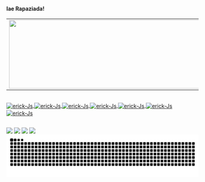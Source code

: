 #### Iae Rapaziada!
</div>
<a href="https://github.com/feos96">
  <center>
<table>
    <tr>
        <td>
  <img height="180em" width="600px" align="left" src="https://github-readme-stats.vercel.app/api?username=feos96&show_icons=true&theme=dracula&include_all_commits=true&count_private=true"/></td>
        <td><img height="180em" width="500px" align="left" src="https://github-readme-stats.vercel.app/api/top-langs/?username=feos96&layout=compact&langs_count=7&theme=dracula"/></td>
    </tr>   
</table>
</center>  
  
<div style="display: inline_block"><br>
  <img align="center" alt="erick-Js" height="30" width="40" src="https://cdn.jsdelivr.net/gh/devicons/devicon/icons/python/python-original.svg" />
  <img align="center" alt="erick-Js" height="30" width="40" src="https://cdn.jsdelivr.net/gh/devicons/devicon/icons/tensorflow/tensorflow-original.svg" />
  <img align="center" alt="erick-Js" height="30" width="40" src="https://cdn.jsdelivr.net/gh/devicons/devicon/icons/pandas/pandas-original.svg" />
  <img align="center" alt="erick-Js" height="30" width="40" src="https://cdn.jsdelivr.net/gh/devicons/devicon/icons/numpy/numpy-original.svg" />
  <img align="center" alt="erick-Js" height="30" width="40" src="https://cdn.jsdelivr.net/gh/devicons/devicon/icons/opencv/opencv-original.svg" />
  <img align="center" alt="erick-Js" height="35" width="40" src="https://img.icons8.com/?size=100&id=3sGOUDo9nJ4k&format=png&color=000000" />
  <img align="center" alt="erick-Js" height="30" width="40" src="https://cdn.jsdelivr.net/gh/devicons/devicon@latest/icons/azuresqldatabase/azuresqldatabase-original.svg" />
         

   
##
  
<div> 
    <a href="https://instagram.com/erricksousa" target="_blank"><img src="https://img.shields.io/badge/Instagram-E4405F?style=for-the-badge&logo=instagram&logoColor=white" target="_blank"></a>
  <a href = "mailto:erickoliveira859@gmail.com"><img src=https://img.shields.io/badge/Gmail-D14836?style=for-the-badge&logo=gmail&logoColor=white></a>
  <a href="https://www.linkedin.com/in/erick-sousa-b4183a214" target="_blank"><img src="https://img.shields.io/badge/LinkedIn-0077B5?style=for-the-badge&logo=linkedin&logoColor=white" target="_blank"></a> 
  <a href="https://x.com/fcoericksousa" targe="_blank"><img src="https://img.shields.io/badge/Twitter-1DA1F2?style=for-the-badge&logo=twitter&logoColor=white"
 
</div>

<picture align="center">
  <source media="(prefers-color-scheme: dark)" srcset="https://raw.githubusercontent.com/feos96/feos96/output/github-contribution-grid-snake-dark.svg">
  <source media="(prefers-color-scheme: light)" srcset="https://raw.githubusercontent.com/feos96/feos96/output/github-contribution-grid-snake-dark.svg">
  <img align="center" alt="github contribution grid snake animation" src="https://raw.githubusercontent.com/feos96/feos96/output/github-contribution-grid-snake.svg">
</picture>
